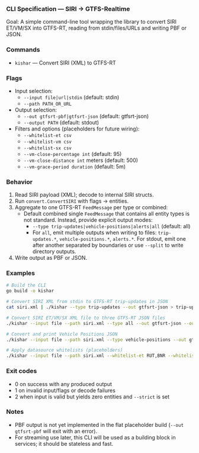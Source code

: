 ### CLI Specification — SIRI → GTFS-Realtime

Goal: A simple command-line tool wrapping the library to convert SIRI ET/VM/SX into GTFS-RT, reading from stdin/files/URLs and writing PBF or JSON.

### Commands
- `kishar` — Convert SIRI (XML) to GTFS-RT

### Flags
- Input selection:
  - `--input file|url|stdin` (default: stdin)
  - `--path PATH_OR_URL`
- Output selection:
  - `--out gtfsrt-pbf|gtfsrt-json` (default: gtfsrt-json)
  - `--output PATH` (default: stdout)
- Filters and options (placeholders for future wiring):
  - `--whitelist-et csv`
  - `--whitelist-vm csv`
  - `--whitelist-sx csv`
  - `--vm-close-percentage int` (default: 95)
  - `--vm-close-distance int` meters (default: 500)
  - `--vm-grace-period duration` (default: 5m)

### Behavior
1) Read SIRI payload (XML); decode to internal SIRI structs.
2) Run `convert.ConvertSIRI` with flags → entities.
3) Aggregate to one GTFS-RT `FeedMessage` per type or combined:
   - Default combined single `FeedMessage` that contains all entity types is not standard. Instead, provide explicit output modes:
     - `--type trip-updates|vehicle-positions|alerts|all` (default: all)
     - For `all`, emit multiple outputs when writing to files: `trip-updates.*`, `vehicle-positions.*`, `alerts.*`. For stdout, emit one after another separated by boundaries or use `--split` to write directory outputs.
4) Write output as PBF or JSON.

### Examples
```bash
# Build the CLI
go build -o kishar

# Convert SIRI XML from stdin to GTFS-RT trip-updates in JSON
cat siri.xml | ./kishar --type trip-updates --out gtfsrt-json > trip-updates.json

# Convert SIRI ET/VM/SX XML file to three GTFS-RT JSON files
./kishar --input file --path siri.xml --type all --out gtfsrt-json --output outdir --split

# Convert and print Vehicle Positions JSON
./kishar --input file --path siri.xml --type vehicle-positions --out gtfsrt-json | jq

# Apply datasource whitelists (placeholders)
./kishar --input file --path siri.xml --whitelist-et RUT,BNR --whitelist-vm RUT --whitelist-sx ENT
```

### Exit codes
- 0 on success with any produced output
- 1 on invalid input/flags or decode failures
- 2 when input is valid but yields zero entities and `--strict` is set

### Notes
- PBF output is not yet implemented in the flat placeholder build (`--out gtfsrt-pbf` will exit with an error).
- For streaming use later, this CLI will be used as a building block in services; it should be stateless and fast.





